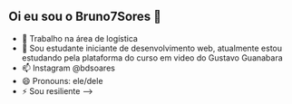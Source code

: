 ## Oi eu sou o Bruno7Sores 👋


- 🔭 Trabalho na área de logística
- 🌱 Sou estudante iniciante de desenvolvimento web, atualmente estou estudando pela plataforma do curso em video do Gustavo Guanabara
- 📫 Instagram @bdsoares
- 😄 Pronouns: ele/dele
- ⚡ Sou resiliente
-->
